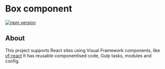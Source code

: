 # Box component

[![npm version](https://badge.fury.io/js/%40visual-framework%2Fvf-box.svg)](https://badge.fury.io/js/%40visual-framework%2Fvf-box)

## About

This project supports React sites using Visual Framework components, like [vf-react](https://github.com/visual-framework/vf-react) It has reusable componentised code, Gulp tasks, modules and config.
